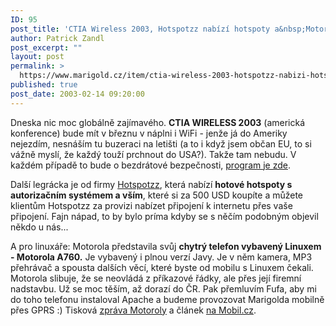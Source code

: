 ```yaml
---
ID: 95
post_title: 'CTIA Wireless 2003, Hotspotzz nabízí hotspoty a&nbsp;Motorola mobil s&nbsp;Linuxem'
author: Patrick Zandl
post_excerpt: ""
layout: post
permalink: >
  https://www.marigold.cz/item/ctia-wireless-2003-hotspotzz-nabizi-hotspoty-a-motorola-mobil-s-linuxem
published: true
post_date: 2003-02-14 09:20:00
---
```

<P>Dneska nic moc globálně zajímavého. <STRONG>CTIA WIRELESS 2003</STRONG> (americká konference) bude mít v březnu v náplni i WiFi - jenže já do Ameriky nejezdím, nesnáším tu buzeraci na letišti (a to i když jsem občan EU, to si vážně myslí, že každý touží prchnout do USA?). Takže tam nebudu. V každém případě to bude o bezdrátové bezpečnosti, <A href="http://www.wow-com.com/news/press/body.cfm?record_id=1216" target=_blank>program je zde</A>. </P>
<P>Další legrácka je od firmy <A href="http://www.80211-planet.com/news/article.php/1584041" target=_blank>Hotspotzz</A>, která nabízí <STRONG>hotové hotspoty s autorizačním systémem a vším</STRONG>, které si za 500 USD koupíte a můžete klientům Hotspotzz za provizi nabízet připojení k internetu přes vaše připojení. Fajn nápad, to by bylo príma kdyby se s něčím podobným objevil někdo u nás...</P>
<P>A pro linuxáře: Motorola představila svůj <STRONG>chytrý telefon vybavený Linuxem - Motorola A760.</STRONG> Je vybavený i plnou verzí Javy. Je v něm kamera, MP3 přehrávač a spousta dalších věcí, které byste od mobilu s Linuxem čekali. Motorola slibuje, že se neovládá z příkazové řádky, ale přes její firemní nadstavbu. Už se moc těším, až dorazí do ČR. Pak přemluvím Fufa, aby mi do toho telefonu instaloval Apache a budeme provozovat Marigolda mobilně přes GPRS :) Tisková <A href="http://www.motorola.com/mediacenter/news/detail/0,1958,2349_1920_23,00.html" target=_blank>zpráva Motoroly</A> a článek <A href="http://www.mobil.cz/mobilni_komunikace/mobilni_telefony/abecedni_prehled_mt/motorola/motorolaa760prvniinfo030214.html" target=_blank>na Mobil.cz</A>.</P>